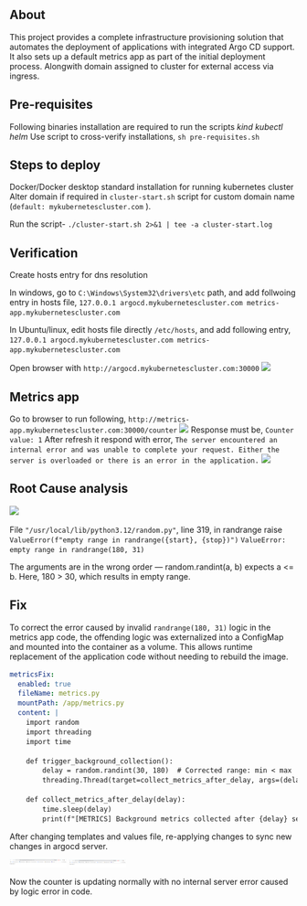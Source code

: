 ## About
This project provides a complete infrastructure provisioning solution that automates the deployment of applications with integrated Argo CD support. It also sets up a default metrics app as part of the initial deployment process. Alongwith domain assigned to cluster for external access via ingress.

## Pre-requisites
Following binaries installation are required to run the scripts
*kind*
*kubectl*
*helm*
Use script to cross-verify installations,
```sh pre-requisites.sh```

## Steps to deploy
Docker/Docker desktop standard installation for running kubernetes cluster
Alter domain if required in ```cluster-start.sh``` script for custom domain name (```default: mykubernetescluster.com``` ).

Run the script-
```./cluster-start.sh 2>&1 | tee -a cluster-start.log```

## Verification
Create hosts entry for dns resolution

In windows, go to ```C:\Windows\System32\drivers\etc``` path, and add follwoing entry in hosts file,
````127.0.0.1 argocd.mykubernetescluster.com metrics-app.mykubernetescluster.com````

In Ubuntu/linux, edit hosts file directly ```/etc/hosts```, and add following entry,
```127.0.0.1 argocd.mykubernetescluster.com metrics-app.mykubernetescluster.com```

Open browser with 
    ```http://argocd.mykubernetescluster.com:30000```
<img src="https://github.com/rsingh0101/sre-assignment/blob/main/img/Argo-cd.png" width="100">
## Metrics app 

Go to browser to run following,
```http://metrics-app.mykubernetescluster.com:30000/counter```
<img src="https://github.com/rsingh0101/sre-assignment/blob/main/img/counter-ingress.png" width="100">
Response must be,
```Counter value: 1```
After refresh it respond with error,
```The server encountered an internal error and was unable to complete your request. Either the server is overloaded or there is an error in the application.```
<img src="https://github.com/rsingh0101/sre-assignment/blob/main/img/counter-error.png" width="100">

## Root Cause analysis

<img src="https://github.com/rsingh0101/sre-assignment/blob/main/img/counter-error-rca.png" width="100">

File ```"/usr/local/lib/python3.12/random.py"```, line 319, in randrange
    raise ```ValueError(f"empty range in randrange({start}, {stop})")```
```ValueError: empty range in randrange(180, 31)```


The arguments are in the wrong order — random.randint(a, b) expects a <= b. Here, 180 > 30, which results in empty range.

## Fix

To correct the error caused by invalid ```randrange(180, 31)``` logic in the metrics app code, the offending logic was externalized into a ConfigMap and mounted into the container as a volume. This allows runtime replacement of the application code without needing to rebuild the image.

```yaml
metricsFix:
  enabled: true
  fileName: metrics.py
  mountPath: /app/metrics.py
  content: |
    import random
    import threading
    import time

    def trigger_background_collection():
        delay = random.randint(30, 180)  # Corrected range: min < max
        threading.Thread(target=collect_metrics_after_delay, args=(delay,)).start()

    def collect_metrics_after_delay(delay):
        time.sleep(delay)
        print(f"[METRICS] Background metrics collected after {delay} seconds")

```
After changing templates and values file, re-applying changes to sync new changes in argocd server.

<img src="https://github.com/rsingh0101/sre-assignment/blob/main/img/counter-error-fix-1.png" width="100">
<img src="https://github.com/rsingh0101/sre-assignment/blob/main/img/counter-error-fix-2.png" width="100">

Now the counter is updating normally with no internal server error caused by logic error in code.

